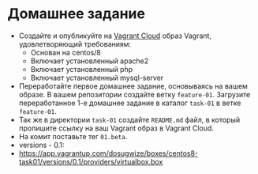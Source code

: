 # Домашнее задание
- Создайте и опубликуйте на [Vagrant Cloud](https://vagrantcloud.com/) образ Vagrant, удовлетворяющий требованиям:
  - Основан на centos/8
  - Включает установленный apache2
  - Включает установленный php
  - Включает установленный mysql-server
- Переработайте первое домашнее задание, основываясь на вашем образе. В вашем репозитории создайте ветку `feature-01`. Загрузите переработанное 1-е домашнее задание в каталог `task-01` в ветке `feature-01`.
- Так же в директории `task-01` создайте `README.md` файл, в который пропишите ссылку на ваш Vagrant образ в Vagrant Cloud.
- На комит поставьте тег `01.beta`.
- versions - 0.1:
- https://app.vagrantup.com/dosugwize/boxes/centos8-task01/versions/0.1/providers/virtualbox.box